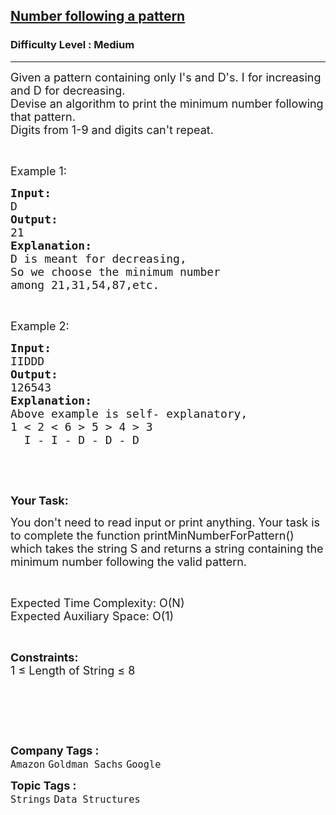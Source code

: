 <h2><a href="https://practice.geeksforgeeks.org/problems/number-following-a-pattern3126/1">Number following a pattern</a></h2><h3>Difficulty Level : Medium</h3><hr><div class="problems_problem_content__Xm_eO"><p><span style="font-size:18px">Given a pattern containing only I's and D's. I for increasing and D for decreasing.<br>
Devise an algorithm to print the minimum number following that pattern.<br>
Digits from 1-9 and digits can't repeat.</span></p>

<p>&nbsp;</p>

<p><span style="font-size:18px">Example 1:</span></p>

<pre><strong><span style="font-size:18px">Input:</span></strong>
<span style="font-size:18px">D</span>
<strong><span style="font-size:18px">Output:</span></strong>
<span style="font-size:18px">21</span>
<strong><span style="font-size:18px">Explanation:</span></strong>
<span style="font-size:18px">D is meant for decreasing,</span>
<span style="font-size:18px">So we choose the minimum number</span>
<span style="font-size:18px">among 21,31,54,87,etc.</span></pre>

<p>&nbsp;</p>

<p><span style="font-size:18px">Example 2:</span></p>

<pre><strong><span style="font-size:18px">Input:</span></strong>
<span style="font-size:18px">IIDDD</span>
<strong><span style="font-size:18px">Output:</span></strong>
<span style="font-size:18px">126543</span>
<strong><span style="font-size:18px">Explanation:</span></strong>
<span style="font-size:18px">Above example is self- explanatory,</span>
<span style="font-size:18px">1 &lt; 2 &lt; 6 &gt; 5 &gt; 4 &gt; 3</span>
<span style="font-size:18px">  I - I - D - D - D</span></pre>

<p>&nbsp;</p>

<p>&nbsp;</p>

<p><strong><span style="font-size:18px">Your Task:</span></strong></p>

<p><span style="font-size:18px">You don't need to read input or print anything. Your task is to complete the function printMinNumberForPattern() which takes the string S and returns a string containing the minimum number following the valid&nbsp;pattern.</span></p>

<p>&nbsp;</p>

<p><span style="font-size:18px">Expected Time Complexity: O(N)<br>
Expected Auxiliary Space: O(1)</span></p>

<p>&nbsp;</p>

<p><span style="font-size:18px"><strong>Constraints:</strong><br>
1 ≤ Length of String ≤ 8</span></p>

<p>&nbsp;</p>

<p>&nbsp;</p>

<p>&nbsp;</p>
</div><p><span style=font-size:18px><strong>Company Tags : </strong><br><code>Amazon</code>&nbsp;<code>Goldman Sachs</code>&nbsp;<code>Google</code>&nbsp;<br><p><span style=font-size:18px><strong>Topic Tags : </strong><br><code>Strings</code>&nbsp;<code>Data Structures</code>&nbsp;